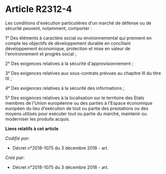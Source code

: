 # Article R2312-4

Les conditions d'exécution particulières d'un marché de défense ou de sécurité peuvent, notamment, comporter :

1° Des éléments à caractère social ou environnemental qui prennent en compte les objectifs de développement durable en
conciliant développement économique, protection et mise en valeur de l'environnement et progrès social ;

2° Des exigences relatives à la sécurité d'approvisionnement ;

3° Des exigences relatives aux sous-contrats prévues au chapitre III du titre IX ;

4° Des exigences relatives à la sécurité des informations ;

5° Des exigences relatives à la localisation sur le territoire des Etats membres de l'Union européenne ou des parties à
l'Espace économique européen du lieu d'exécution de tout ou partie des prestations ou des moyens utilisés pour exécuter tout
ou partie du marché, maintenir ou moderniser les produits acquis.

**Liens relatifs à cet article**

_Codifié par_:

  - Décret n°2018-1075 du 3 décembre 2018 - art.

_Créé par_:

  - Décret n°2018-1075 du 3 décembre 2018 - art.
